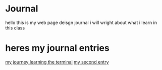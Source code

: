 # Journal

hello this is my web page deisgn journal i will wright about what i learn in this class 

# heres my journal entries 
[my journey learning the terminal](terminal.md)
[my second entry](more_markdown)
